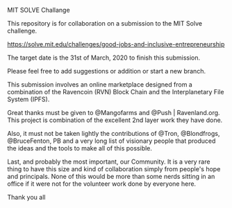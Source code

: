 MIT SOLVE Challange

This repository is for collaboration on a submission to the MIT Solve challenge. 

https://solve.mit.edu/challenges/good-jobs-and-inclusive-entrepreneurship

The target date is the 31st of March, 2020 to finish this submission.

Please feel free to add suggestions or addition or start a new branch.

This submission involves an online marketplace designed from a combination of the Ravencoin (RVN) Block Chain and 
the Interplanetary File System (IPFS).

Great thanks must be given to @Mangofarms and @Push | Ravenland.org. This project is combination of the excellent 2nd layer work 
they have done.

Also, it must not be taken lightly the contributions of @Tron, @Blondfrogs, @BruceFenton, PB and a very long list of visionary 
people that produced the ideas and the tools to make all of this possible.

Last, and probably the most important, our Community. It is a very rare thing to have this size and kind of collaboration simply from
people's hope and principals. None of this would be more than some nerds sitting in an office if it were not for the volunteer work done
by everyone here.

Thank you all

